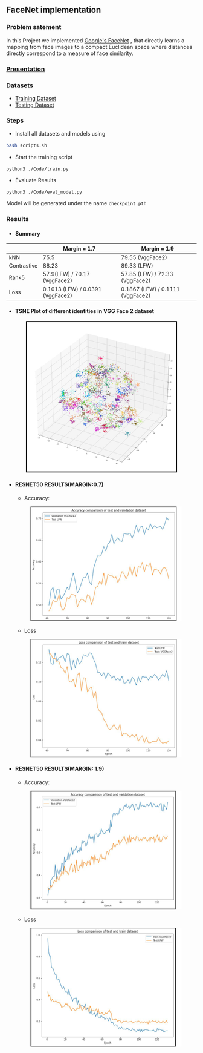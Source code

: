 ## FaceNet implementation
### Problem satement
In this Project we implemented [Google's FaceNet](https://arxiv.org/abs/1503.03832) , that directly learns a mapping from face images to a compact Euclidean space where distances directly correspond to a measure of face similarity.

### [Presentation](https://docs.google.com/presentation/d/e/2PACX-1vTihbOz33Oyu4n9txbVQfVdXswTRGtKJV3TwjcKYQpHszRszCh3j8XFooEc0wFaiO6WGFzAoh2WACxU/pub?start=false&loop=false&delayms=5000)

### Datasets
- [Training Dataset](https://www.kaggle.com/baohoa/modified-vggface2?select=train_refined_resized)
- [Testing Dataset](http://vis-www.cs.umass.edu/lfw/#deepfunnel-anchor)

### Steps

- Install all datasets and models using

```sh
bash scripts.sh
```


- Start the training script

```
python3 ./Code/train.py
```

- Evaluate Results
```
python3 ./Code/eval_model.py
```


Model will be generated under the name `checkpoint.pth`
### Results
- #### Summary
|             | Margin = 1.7                     | Margin = 1.9                     |
| ----------- | -------------------------------- | -------------------------------- |
| kNN         | 75.5                             | 79.55 (VggFace2)                 |
| Contrastive | 88.23                            | 89.33 (LFW)                      |
| Rank5       | 57.9(LFW) / 70.17 (VggFace2)     | 57.85 (LFW) / 72.33 (VggFace2)   |
| Loss        | 0.1013 (LFW) / 0.0391 (VggFace2) | 0.1867 (LFW) / 0.1111 (VggFace2) |
- #### TSNE Plot of different identities in VGG Face 2 dataset
<p align="center">
<img src="./Results/TSNE.png" alt="TSNE plot" width="400"/>
</p>

-  ####  RESNET50 RESULTS(MARGIN:0.7)

      - Accuracy: 
      <p align="center">
      <img src="./Results/margin0.7_acc.png" alt="TSNE plot" width="400"/>
      </p>
    
      - Loss
      <p align="center">
      <img src="./Results/margin0.7_loss.png" alt="TSNE plot" width="400"/>
      </p>

-  ####  RESNET50 RESULTS(MARGIN: 1.9)

      - Accuracy: 
      <p align="center">
      <img src="./Results/margin1.9_acc.png" alt="TSNE plot" width="400"/>
      </p>
    
      - Loss
      <p align="center">
      <img src="./Results/margin1.9_loss.png" alt="TSNE plot" width="400"/>
      </p>




